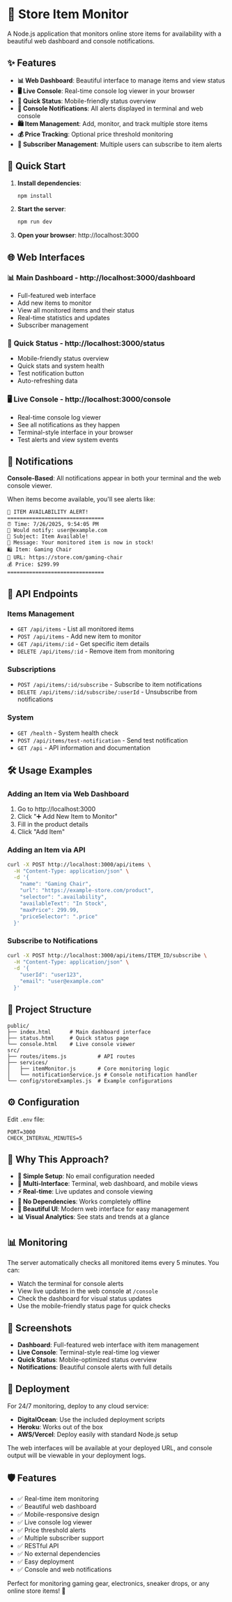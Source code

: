 # 🎯 Store Item Monitor

A Node.js application that monitors online store items for availability with a beautiful web dashboard and console notifications.

## ✨ Features

- **📊 Web Dashboard**: Beautiful interface to manage items and view status
- **🖥️ Live Console**: Real-time console log viewer in your browser  
- **📱 Quick Status**: Mobile-friendly status overview
- **🔔 Console Notifications**: All alerts displayed in terminal and web console
- **🛍️ Item Management**: Add, monitor, and track multiple store items
- **💰 Price Tracking**: Optional price threshold monitoring
- **👥 Subscriber Management**: Multiple users can subscribe to item alerts

## 🚀 Quick Start

1. **Install dependencies**:
   ```bash
   npm install
   ```

2. **Start the server**:
   ```bash
   npm run dev
   ```

3. **Open your browser**: http://localhost:3000

## 🌐 Web Interfaces

### 📊 **Main Dashboard** - http://localhost:3000/dashboard
- Full-featured web interface
- Add new items to monitor
- View all monitored items and their status
- Real-time statistics and updates
- Subscriber management

### 📱 **Quick Status** - http://localhost:3000/status  
- Mobile-friendly status overview
- Quick stats and system health
- Test notification button
- Auto-refreshing data

### 🖥️ **Live Console** - http://localhost:3000/console
- Real-time console log viewer
- See all notifications as they happen
- Terminal-style interface in your browser
- Test alerts and view system events

## 📧 Notifications

**Console-Based**: All notifications appear in both your terminal and the web console viewer.

When items become available, you'll see alerts like:
```
🚨 ITEM AVAILABILITY ALERT!
===============================
⏰ Time: 7/26/2025, 9:54:05 PM
📧 Would notify: user@example.com
📝 Subject: Item Available!
💬 Message: Your monitored item is now in stock!
🛍️ Item: Gaming Chair
🔗 URL: https://store.com/gaming-chair
💰 Price: $299.99
===============================
```

## 🔗 API Endpoints

### Items Management
- `GET /api/items` - List all monitored items
- `POST /api/items` - Add new item to monitor
- `GET /api/items/:id` - Get specific item details
- `DELETE /api/items/:id` - Remove item from monitoring

### Subscriptions  
- `POST /api/items/:id/subscribe` - Subscribe to item notifications
- `DELETE /api/items/:id/subscribe/:userId` - Unsubscribe from notifications

### System
- `GET /health` - System health check
- `POST /api/items/test-notification` - Send test notification
- `GET /api` - API information and documentation

## 🛠️ Usage Examples

### Adding an Item via Web Dashboard
1. Go to http://localhost:3000
2. Click "➕ Add New Item to Monitor" 
3. Fill in the product details
4. Click "Add Item"

### Adding an Item via API
```bash
curl -X POST http://localhost:3000/api/items \
  -H "Content-Type: application/json" \
  -d '{
    "name": "Gaming Chair",
    "url": "https://example-store.com/product",
    "selector": ".availability",
    "availableText": "In Stock",
    "maxPrice": 299.99,
    "priceSelector": ".price"
  }'
```

### Subscribe to Notifications
```bash
curl -X POST http://localhost:3000/api/items/ITEM_ID/subscribe \
  -H "Content-Type: application/json" \
  -d '{
    "userId": "user123",
    "email": "user@example.com"
  }'
```

## 📁 Project Structure

```
public/
├── index.html      # Main dashboard interface
├── status.html     # Quick status page  
└── console.html    # Live console viewer
src/
├── routes/items.js          # API routes
├── services/
│   ├── itemMonitor.js       # Core monitoring logic
│   └── notificationService.js # Console notification handler
└── config/storeExamples.js  # Example configurations
```

## ⚙️ Configuration

Edit `.env` file:
```env
PORT=3000
CHECK_INTERVAL_MINUTES=5
```

## 🎯 Why This Approach?

- **🚀 Simple Setup**: No email configuration needed
- **📱 Multi-Interface**: Terminal, web dashboard, and mobile views
- **⚡ Real-time**: Live updates and console viewing
- **🔧 No Dependencies**: Works completely offline
- **🎨 Beautiful UI**: Modern web interface for easy management
- **📊 Visual Analytics**: See stats and trends at a glance

## 📊 Monitoring

The server automatically checks all monitored items every 5 minutes. You can:
- Watch the terminal for console alerts
- View live updates in the web console at `/console`
- Check the dashboard for visual status updates
- Use the mobile-friendly status page for quick checks

## 🎨 Screenshots

- **Dashboard**: Full-featured web interface with item management
- **Live Console**: Terminal-style real-time log viewer  
- **Quick Status**: Mobile-optimized status overview
- **Notifications**: Beautiful console alerts with full details

## 🚀 Deployment

For 24/7 monitoring, deploy to any cloud service:
- **DigitalOcean**: Use the included deployment scripts
- **Heroku**: Works out of the box
- **AWS/Vercel**: Deploy easily with standard Node.js setup

The web interfaces will be available at your deployed URL, and console output will be viewable in your deployment logs.

## 🛡️ Features

- ✅ Real-time item monitoring
- ✅ Beautiful web dashboard
- ✅ Mobile-responsive design  
- ✅ Live console log viewer
- ✅ Price threshold alerts
- ✅ Multiple subscriber support
- ✅ RESTful API
- ✅ No external dependencies
- ✅ Easy deployment
- ✅ Console and web notifications

Perfect for monitoring gaming gear, electronics, sneaker drops, or any online store items! 🎯
